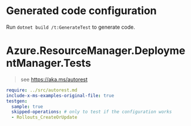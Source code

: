 # Generated code configuration

Run `dotnet build /t:GenerateTest` to generate code.

# Azure.ResourceManager.DeploymentManager.Tests

> see https://aka.ms/autorest
``` yaml
require: ../src/autorest.md
include-x-ms-examples-original-file: true
testgen:
  sample: true
  skipped-operations: # only to test if the configuration works
  - Rollouts_CreateOrUpdate
```
